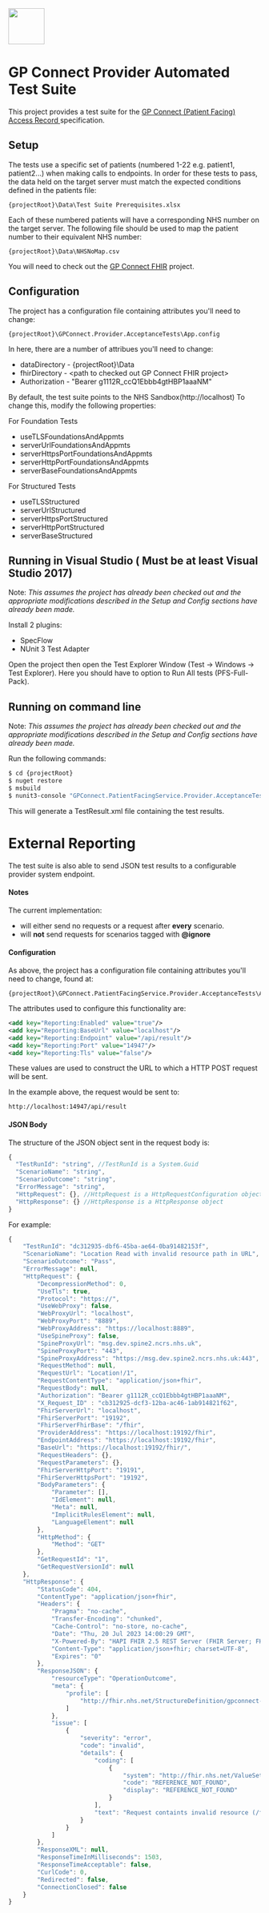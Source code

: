 <img src="logo.png" height=72>

# GP Connect Provider Automated Test Suite

This project provides a test suite for the [GP Connect (Patient Facing) Access Record ](https://digital.nhs.uk/developer/api-catalogue/gp-connect-patient-facing-access-record-fhir#overview--overview) specification.


## Setup
The tests use a specific set of patients (numbered 1-22 e.g. patient1, patient2...) when making calls to endpoints. In order for these tests to pass, the data held on the target server must match the expected conditions defined in the patients file:
```
{projectRoot}\Data\Test Suite Prerequisites.xlsx
```

Each of these numbered patients will have a corresponding NHS number on the target server. The following file should be used to map the patient number to their equivalent NHS number:
```
{projectRoot}\Data\NHSNoMap.csv
```

You will need to check out the [GP Connect FHIR](https://github.com/nhsconnect/gpconnect-fhir) project.

## Configuration
The project has a configuration file containing attributes you'll need to change:
```
{projectRoot}\GPConnect.Provider.AcceptanceTests\App.config
```
In here, there are a number of attribues you'll need to change:
* dataDirectory - {projectRoot}\Data
* fhirDirectory - \<path to checked out GP Connect FHIR project\>
* Authorization - "Bearer g1112R_ccQ1Ebbb4gtHBP1aaaNM"

By default, the test suite points to the NHS Sandbox(http://localhost) To change this, modify the following properties:

For Foundation Tests
* useTLSFoundationsAndAppmts
* serverUrlFoundationsAndAppmts
* serverHttpsPortFoundationsAndAppmts
* serverHttpPortFoundationsAndAppmts
* serverBaseFoundationsAndAppmts

For Structured Tests
* useTLSStructured
* serverUrlStructured
* serverHttpsPortStructured
* serverHttpPortStructured
* serverBaseStructured

## Running in Visual Studio ( Must be at least Visual Studio 2017)
Note: *This assumes the project has already been checked out and the appropriate modifications described in the Setup and Config sections have already been made.*

Install 2 plugins:
* SpecFlow
* NUnit 3 Test Adapter

Open the project then open the Test Explorer Window (Test -> Windows -> Test Explorer). Here you should have to option to Run All tests (PFS-Full-Pack).

## Running on command line
Note: *This assumes the project has already been checked out and the appropriate modifications described in the Setup and Config sections have already been made.*

Run the following commands:
```sh
$ cd {projectRoot}
$ nuget restore
$ msbuild
$ nunit3-console "GPConnect.PatientFacingService.Provider.AcceptanceTests\bin\Debug\GPConnect.PatientFacingService.Provider.AcceptanceTests.dll" --result=TestResult.xml;format=nunit2
```
This will generate a TestResult.xml file containing the test results.

# External Reporting
The test suite is also able to send JSON test results to a configurable provider system endpoint. 

#### Notes
The current implementation:
- will either send no requests or a request after **every** scenario.
- will **not** send requests for scenarios tagged with **@ignore** 

#### Configuration

As above, the project has a configuration file containing attributes you'll need to change, found at:
```
{projectRoot}\GPConnect.PatientFacingService.Provider.AcceptanceTests\App.config
```
The attributes used to configure this functionality are:

```xml
<add key="Reporting:Enabled" value="true"/>
<add key="Reporting:BaseUrl" value="localhost"/>
<add key="Reporting:Endpoint" value="/api/result"/> 
<add key="Reporting:Port" value="14947"/>
<add key="Reporting:Tls" value="false"/>
```
These values are used to construct the URL to which a HTTP POST request will be sent.

In the example above, the request would be sent to:
```
http://localhost:14947/api/result
```
#### JSON Body
The structure of the JSON object sent in the request body is:

```javascript
{
  "TestRunId": "string", //TestRunId is a System.Guid 
  "ScenarioName": "string",
  "ScenarioOutcome": "string",
  "ErrorMessage": "string",
  "HttpRequest": {}, //HttpRequest is a HttpRequestConfiguration object
  "HttpResponse": {} //HttpResponse is a HttpResponse object
}
```
For example:

```javascript
{
    "TestRunId": "dc312935-dbf6-45ba-ae64-0ba91482153f",
    "ScenarioName": "Location Read with invalid resource path in URL",
    "ScenarioOutcome": "Pass",
    "ErrorMessage": null,
    "HttpRequest": {
        "DecompressionMethod": 0,
        "UseTls": true,
        "Protocol": "https://",
        "UseWebProxy": false,
        "WebProxyUrl": "localhost",
        "WebProxyPort": "8889",
        "WebProxyAddress": "https://localhost:8889",
        "UseSpineProxy": false,
        "SpineProxyUrl": "msg.dev.spine2.ncrs.nhs.uk",
        "SpineProxyPort": "443",
        "SpineProxyAddress": "https://msg.dev.spine2.ncrs.nhs.uk:443",
        "RequestMethod": null,
        "RequestUrl": "Location!/1",
        "RequestContentType": "application/json+fhir",
        "RequestBody": null,
        "Authorization": "Bearer g1112R_ccQ1Ebbb4gtHBP1aaaNM",
		"X_Request_ID" : "cb312925-dcf3-12ba-ac46-1ab914821f62",
        "FhirServerUrl": "localhost",
        "FhirServerPort": "19192",
        "FhirServerFhirBase": "/fhir",
        "ProviderAddress": "https://localhost:19192/fhir",
        "EndpointAddress": "https://localhost:19192/fhir",
        "BaseUrl": "https://localhost:19192/fhir/",
        "RequestHeaders": {},
        "RequestParameters": {},
        "FhirServerHttpPort": "19191",
        "FhirServerHttpsPort": "19192",
        "BodyParameters": {
            "Parameter": [],
            "IdElement": null,
            "Meta": null,
            "ImplicitRulesElement": null,
            "LanguageElement": null
        },
        "HttpMethod": {
            "Method": "GET"
        },
        "GetRequestId": "1",
        "GetRequestVersionId": null
    },
    "HttpResponse": {
        "StatusCode": 404,
        "ContentType": "application/json+fhir",
        "Headers": {
            "Pragma": "no-cache",
            "Transfer-Encoding": "chunked",
            "Cache-Control": "no-store, no-cache",
            "Date": "Thu, 20 Jul 2023 14:00:29 GMT",
            "X-Powered-By": "HAPI FHIR 2.5 REST Server (FHIR Server; FHIR 1.0.2/DSTU2)",
            "Content-Type": "application/json+fhir; charset=UTF-8",
            "Expires": "0"
        },
        "ResponseJSON": {
            "resourceType": "OperationOutcome",
            "meta": {
                "profile": [
                    "http://fhir.nhs.net/StructureDefinition/gpconnect-operationoutcome-1"
                ]
            },
            "issue": [
                {
                    "severity": "error",
                    "code": "invalid",
                    "details": {
                        "coding": [
                            {
                                "system": "http://fhir.nhs.net/ValueSet/gpconnect-error-or-warning-code-1",
                                "code": "REFERENCE_NOT_FOUND",
                                "display": "REFERENCE_NOT_FOUND"
                            }
                        ],
                        "text": "Request containts invalid resource (/fhir/Location!/1)"
                    }
                }
            ]
        },
        "ResponseXML": null,
        "ResponseTimeInMilliseconds": 1503,
        "ResponseTimeAcceptable": false,
        "CurlCode": 0,
        "Redirected": false,
        "ConnectionClosed": false
    }
}
```
